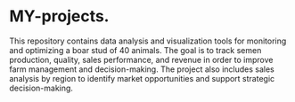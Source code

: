 # MY-projects.
This repository contains data analysis and visualization tools for monitoring and optimizing a boar stud of 40 animals. The goal is to track semen production, quality, sales performance, and revenue in order to improve farm management and decision-making.
 The project also includes sales analysis by region to identify market opportunities and support strategic decision-making.

